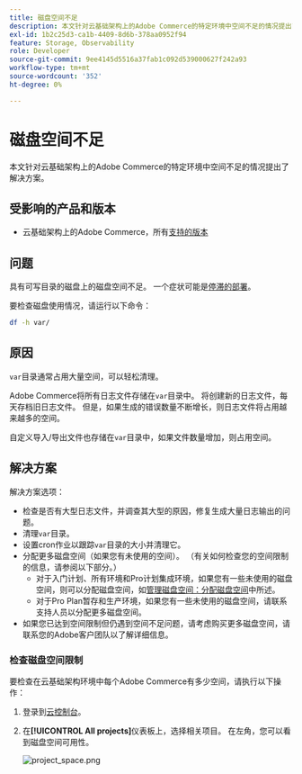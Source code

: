 ```yaml
---
title: 磁盘空间不足
description: 本文针对云基础架构上的Adobe Commerce的特定环境中空间不足的情况提出了解决方案。
exl-id: 1b2c25d3-ca1b-4409-8d6b-378aa0952f94
feature: Storage, Observability
role: Developer
source-git-commit: 9ee4145d5516a37fab1c092d539000627f242a93
workflow-type: tm+mt
source-wordcount: '352'
ht-degree: 0%

---
```


# 磁盘空间不足

本文针对云基础架构上的Adobe Commerce的特定环境中空间不足的情况提出了解决方案。

## 受影响的产品和版本

* 云基础架构上的Adobe Commerce，所有[支持的版本](https://magento.com/sites/default/files/magento-software-lifecycle-policy.pdf)

## 问题

具有可写目录的磁盘上的磁盘空间不足。 一个症状可能是[停滞的部署](/help/troubleshooting/deployment/deployment-stuck-with-unable-to-upload-the-application-to-the-remote-cluster-error.md)。

要检查磁盘使用情况，请运行以下命令：

```bash
df -h var/
```

## 原因

`var`目录通常占用大量空间，可以轻松清理。

Adobe Commerce将所有日志文件存储在`var`目录中。 将创建新的日志文件，每天存档旧日志文件。 但是，如果生成的错误数量不断增长，则日志文件将占用越来越多的空间。

自定义导入/导出文件也存储在`var`目录中，如果文件数量增加，则占用空间。

## 解决方案

解决方案选项：

* 检查是否有大型日志文件，并调查其大型的原因，修复生成大量日志输出的问题。
* 清理`var`目录。
* 设置cron作业以跟踪`var`目录的大小并清理它。
* 分配更多磁盘空间（如果您有未使用的空间）。 （有关如何检查您的空间限制的信息，请参阅以下部分。）
   * 对于入门计划、所有环境和Pro计划集成环境，如果您有一些未使用的磁盘空间，则可以分配磁盘空间，如[管理磁盘空间：分配磁盘空间](https://devdocs.magento.com/guides/v2.3/cloud/project/manage-disk-space.html#application-disk-space)中所述。
   * 对于Pro Plan暂存和生产环境，如果您有一些未使用的磁盘空间，请联系支持人员以分配更多磁盘空间。
* 如果您已达到空间限制但仍遇到空间不足问题，请考虑购买更多磁盘空间，请联系您的Adobe客户团队以了解详细信息。

### 检查磁盘空间限制

要检查在云基础架构环境中每个Adobe Commerce有多少空间，请执行以下操作：

1. 登录到[云控制台](https://console.adobecommerce.com)。
1. 在&#x200B;**[!UICONTROL All projects]**&#x200B;仪表板上，选择相关项目。 在左角，您可以看到磁盘空间可用性。

   ![project_space.png](/help/troubleshooting/miscellaneous/assets/project_space.png)
